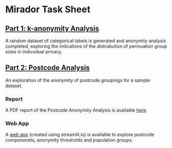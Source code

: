 # Mirador Task Sheet

## [Part 1: k-anonymity Analysis](https://github.com/adhardy/mirador-task-sheet/tree/main/k-anonymity%20analysis)

A random dataset of categorical labels is generated and anonymity analysis completed, exploring the imlications of the distrubution of permuation group sizes in indivudual privacy. 

## [Part 2: Postcode Analysis](https://github.com/adhardy/mirador-task-sheet/tree/main/postcode%20analysis)

An exploration of the anonymity of postcode groupings for a sample dataset.

### Report

A PDF report of the Postcode Anonymity Analysis is available [here](https://raw.githubusercontent.com/adhardy/mirador-task-sheet/main/postcode%20analysis/postcodes_report.pdf).

### Web App

A [web app](https://share.streamlit.io/adhardy/mirador-task-sheet/main) (created using streamlit.io) is available to explore postcode componenets, anonymity thresholds and population groups.


